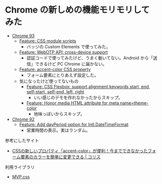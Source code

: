 # Chrome の新しめの機能モリモリしてみた

* [Chrome 93](https://www.chromestatus.com/features#milestone=93)
  * [Feature: CSS module scripts](https://www.chromestatus.com/feature/5948572598009856)
    * バッジの Custom Elements で使ってみた。
  * [Feature: WebOTP API: cross-device support](https://www.chromestatus.com/feature/5702992143581184)
    * 認証コードで使ってみたけど、うまく動いてない。Android から「送信」できるけど PC Chrome に届かない。 
  * [Feature: accent-color CSS property](https://www.chromestatus.com/feature/4752739957473280)
    * フォーム要素にとりあえず設定した。
  * 気になったけど使ってないもの
    * [Feature: CSS Flexbox: support alignment keywords start, end, self-start, self-end, left, right](https://www.chromestatus.com/feature/5777880099323904)
      * いい感じのデモを作れなかったからスキップ。 
    * [Feature: Honor media HTML attribute for meta name=theme-color](https://www.chromestatus.com/feature/5764461413531648)
      * 地味っぽいからスキップ。
* [Chrome 92](https://www.chromestatus.com/features#milestone%3D92)
  * [Feature: Add dayPeriod option for Intl.DateTimeFormat](https://www.chromestatus.com/feature/6520669959356416)
    * 営業時間の表示。実はランダム。

参考にしたサイト
* [CSSの新しいプロパティ「accent\-color」が便利！今までできなかったフォーム要素のカラーを簡単に変更できる \| コリス](https://coliss.com/articles/blogroll/css-accent-color.html)

利用ライブラリ
* [MVP.css](https://andybrewer.github.io/mvp/)